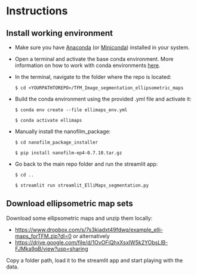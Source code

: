 # Instructions

## Install working environment

- Make sure you have [Anaconda](https://www.anaconda.com/products/individual) (or [Miniconda](https://docs.conda.io/en/latest/miniconda.html)) installed in your system. 

- Open a terminal and activate the base conda environment. More information on how to work with conda environments [here](https://carpentries-incubator.github.io/introduction-to-conda-for-data-scientists/aio/index.html).

- In the terminal, navigate to the folder where the repo is located:

  `$ cd <YOURPATHTOREPO>/TFM_Image_segmentation_ellipsometric_maps`

- Build the conda environment using the provided .yml file and activate it:

  `$ conda env create --file ellimaps_env.yml`

  `$ conda activate ellimaps`

- Manually install the nanofilm_package:

  `$ cd nanofilm_package_installer`

  `$ pip install nanofilm-ep4-0.7.10.tar.gz`

- Go back to the main repo folder and run the streamlit app:

  `$ cd ..`

  `$ streamlit run streamlit_ElliMaps_segmentation.py`


## Download ellipsometric map sets 

Download some ellipsometric maps and unzip them locally:

- https://www.dropbox.com/s/7s3kiadxt49fdwq/example_elli-maps_forTFM.zip?dl=0 or alternatively
- https://drive.google.com/file/d/1OvOFiQhxXsxIW5k2YObsLlB-FJMka9qB/view?usp=sharing

Copy a folder path, load it to the streamlit app and start playing with the data.